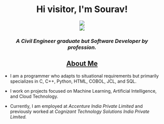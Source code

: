 <h1 align="center">Hi visitor, I'm Sourav!</h1>
<p align="center">
<a href="https://100ravsingh.github.io/" target="_blank">
   <img src="https://img.shields.io/badge/-PORTFOLIO-black?logo=dialogflow&style=for-the-badge">
</a>
<br>
<img src="https://komarev.com/ghpvc/?username=100ravsingh&color=blue">
</p>
<h3 align="center"><I>A Civil Engineer graduate but Software Developer by profession.</I></h3>
<h2 align="center"><u>About Me</u></h2>
<p align="center">

 - I am a programmer who adapts to situational requirements but primarily specializes in C, C++, Python, HTML, COBOL, JCL, and SQL.
 
 - I work on projects focused on Machine Learning, Artificial Intelligence, and Cloud Technology.
   
 - Currently, I am employed at *Accenture India Private Limited* and previously worked at *Cognizant Technology Solutions India Private Limited.*

</p>
